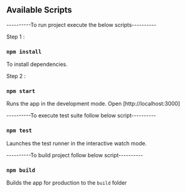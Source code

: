 ## Available Scripts

----------To run project execute the below scripts----------

Step 1 : 
### `npm install`

To install dependencies.

Step 2 : 
### `npm start`

Runs the app in the development mode.
Open [http://localhost:3000]


----------To execute test suite follow below script----------
### `npm test`

Launches the test runner in the interactive watch mode.


----------To build project follow below script----------

### `npm build`

Builds the app for production to the `build` folder
